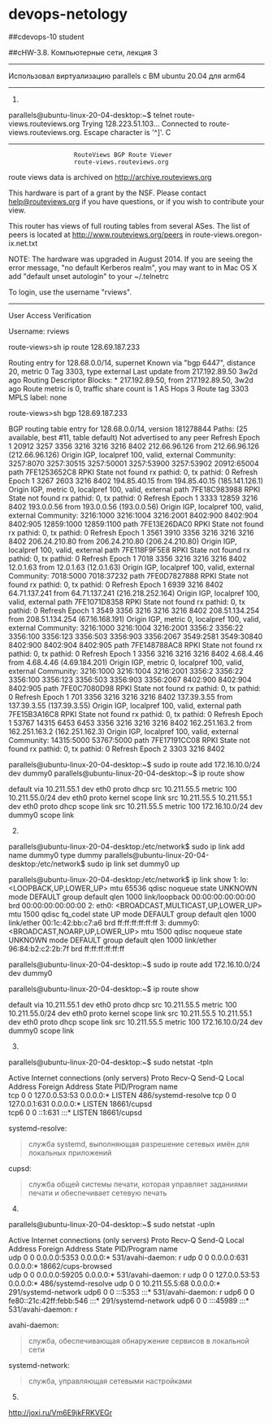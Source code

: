 # devops-netology
##cdevops-10 student

##cHW-3.8. Компьютерные сети, лекция 3

**************
Использовал виртуализацию parallels c ВМ ubuntu 20.04 для arm64
**************

1.
  parallels@ubuntu-linux-20-04-desktop:~$ telnet route-views.routeviews.org
  Trying 128.223.51.103...
  Connected to route-views.routeviews.org.
  Escape character is '^]'.
  C
  **********************************************************************

                      RouteViews BGP Route Viewer
                      route-views.routeviews.org

   route views data is archived on http://archive.routeviews.org

   This hardware is part of a grant by the NSF.
   Please contact help@routeviews.org if you have questions, or
   if you wish to contribute your view.

   This router has views of full routing tables from several ASes.
   The list of peers is located at http://www.routeviews.org/peers
   in route-views.oregon-ix.net.txt

   NOTE: The hardware was upgraded in August 2014.  If you are seeing
   the error message, "no default Kerberos realm", you may want to
   in Mac OS X add "default unset autologin" to your ~/.telnetrc

   To login, use the username "rviews".

   **********************************************************************

  User Access Verification

  Username: rviews

  route-views>sh ip route 128.69.187.233

  Routing entry for 128.68.0.0/14, supernet
    Known via "bgp 6447", distance 20, metric 0
    Tag 3303, type external
    Last update from 217.192.89.50 3w2d ago
    Routing Descriptor Blocks:
    * 217.192.89.50, from 217.192.89.50, 3w2d ago
        Route metric is 0, traffic share count is 1
        AS Hops 3
        Route tag 3303
        MPLS label: none
        
  route-views>sh bgp 128.69.187.233

  BGP routing table entry for 128.68.0.0/14, version 181278844
  Paths: (25 available, best #11, table default)
    Not advertised to any peer
    Refresh Epoch 1
    20912 3257 3356 3216 3216 3216 8402
      212.66.96.126 from 212.66.96.126 (212.66.96.126)
        Origin IGP, localpref 100, valid, external
        Community: 3257:8070 3257:30515 3257:50001 3257:53900 3257:53902 20912:65004
        path 7FE1253652C8 RPKI State not found
        rx pathid: 0, tx pathid: 0
    Refresh Epoch 1
    3267 2603 3216 8402
      194.85.40.15 from 194.85.40.15 (185.141.126.1)
        Origin IGP, metric 0, localpref 100, valid, external
        path 7FE18C983988 RPKI State not found
        rx pathid: 0, tx pathid: 0
    Refresh Epoch 1
    3333 12859 3216 8402
      193.0.0.56 from 193.0.0.56 (193.0.0.56)
        Origin IGP, localpref 100, valid, external
       Community: 3216:1000 3216:1004 3216:2001 8402:900 8402:904 8402:905 12859:1000 12859:1100
        path 7FE13E26DAC0 RPKI State not found
        rx pathid: 0, tx pathid: 0
    Refresh Epoch 1
    3561 3910 3356 3216 3216 3216 8402
      206.24.210.80 from 206.24.210.80 (206.24.210.80)
        Origin IGP, localpref 100, valid, external
        path 7FE118F9F5E8 RPKI State not found
        rx pathid: 0, tx pathid: 0
    Refresh Epoch 1
    7018 3356 3216 3216 3216 8402
      12.0.1.63 from 12.0.1.63 (12.0.1.63)
        Origin IGP, localpref 100, valid, external
        Community: 7018:5000 7018:37232
        path 7FE0D7827888 RPKI State not found
        rx pathid: 0, tx pathid: 0
    Refresh Epoch 1
    6939 3216 8402
      64.71.137.241 from 64.71.137.241 (216.218.252.164)
        Origin IGP, localpref 100, valid, external
        path 7FE1071D8358 RPKI State not found
        rx pathid: 0, tx pathid: 0
    Refresh Epoch 1
    3549 3356 3216 3216 3216 8402
      208.51.134.254 from 208.51.134.254 (67.16.168.191)
        Origin IGP, metric 0, localpref 100, valid, external
        Community: 3216:1000 3216:1004 3216:2001 3356:2 3356:22 3356:100 3356:123 3356:503 3356:903 3356:2067 3549:2581 3549:30840 8402:900 8402:904 8402:905
        path 7FE148788AC8 RPKI State not found
        rx pathid: 0, tx pathid: 0
    Refresh Epoch 1
    3356 3216 3216 3216 8402
      4.68.4.46 from 4.68.4.46 (4.69.184.201)
        Origin IGP, metric 0, localpref 100, valid, external
        Community: 3216:1000 3216:1004 3216:2001 3356:2 3356:22 3356:100 3356:123 3356:503 3356:903 3356:2067 8402:900 8402:904 8402:905
        path 7FE0C7080D98 RPKI State not found
        rx pathid: 0, tx pathid: 0
    Refresh Epoch 1
    701 3356 3216 3216 3216 8402
      137.39.3.55 from 137.39.3.55 (137.39.3.55)
        Origin IGP, localpref 100, valid, external
        path 7FE15B3A16C8 RPKI State not found
        rx pathid: 0, tx pathid: 0
    Refresh Epoch 1
    53767 14315 6453 6453 3356 3216 3216 3216 8402
      162.251.163.2 from 162.251.163.2 (162.251.162.3)
        Origin IGP, localpref 100, valid, external
        Community: 14315:5000 53767:5000
        path 7FE17191CC08 RPKI State not found
        rx pathid: 0, tx pathid: 0
    Refresh Epoch 2
    3303 3216 8402

  parallels@ubuntu-linux-20-04-desktop:~$ sudo ip route add 172.16.10.0/24 dev dummy0
  parallels@ubuntu-linux-20-04-desktop:~$ ip route show

default via 10.211.55.1 dev eth0 proto dhcp src 10.211.55.5 metric 100 
10.211.55.0/24 dev eth0 proto kernel scope link src 10.211.55.5 
10.211.55.1 dev eth0 proto dhcp scope link src 10.211.55.5 metric 100 
172.16.10.0/24 dev dummy0 scope link 


2.
  parallels@ubuntu-linux-20-04-desktop:/etc/network$ sudo ip link add name dummy0 type dummy
  parallels@ubuntu-linux-20-04-desktop:/etc/network$ sudo ip link set dummy0 up

  parallels@ubuntu-linux-20-04-desktop:/etc/network$ ip link show
  1: lo: <LOOPBACK,UP,LOWER_UP> mtu 65536 qdisc noqueue state UNKNOWN mode DEFAULT group default qlen 1000
      link/loopback 00:00:00:00:00:00 brd 00:00:00:00:00:00
  2: eth0: <BROADCAST,MULTICAST,UP,LOWER_UP> mtu 1500 qdisc fq_codel state UP mode DEFAULT group default qlen 1000
      link/ether 00:1c:42:bb:c7:a6 brd ff:ff:ff:ff:ff:ff
  3: dummy0: <BROADCAST,NOARP,UP,LOWER_UP> mtu 1500 qdisc noqueue state UNKNOWN mode DEFAULT group default qlen 1000
      link/ether 96:84:b2:c2:2b:7f brd ff:ff:ff:ff:ff:ff

  parallels@ubuntu-linux-20-04-desktop:~$ sudo ip route add 172.16.10.0/24 dev dummy0

  parallels@ubuntu-linux-20-04-desktop:~$ ip route show

  default via 10.211.55.1 dev eth0 proto dhcp src 10.211.55.5 metric 100 
  10.211.55.0/24 dev eth0 proto kernel scope link src 10.211.55.5 
  10.211.55.1 dev eth0 proto dhcp scope link src 10.211.55.5 metric 100 
  172.16.10.0/24 dev dummy0 scope link 

3.
  parallels@ubuntu-linux-20-04-desktop:~$ sudo netstat -tpln

  Active Internet connections (only servers)
  Proto Recv-Q Send-Q Local Address           Foreign Address         State       PID/Program name    
  tcp        0      0 127.0.0.53:53           0.0.0.0:*               LISTEN      486/systemd-resolve 
  tcp        0      0 127.0.0.1:631           0.0.0.0:*               LISTEN      18661/cupsd         
  tcp6       0      0 ::1:631                 :::*                    LISTEN      18661/cupsd 

systemd-resolve: 
>служба systemd, выполняющая разрешение сетевых имён для локальных приложений 

cupsd: 
>служба общей системы печати, которая управляет заданиями печати и обеспечивает сетевую печать

4.
  parallels@ubuntu-linux-20-04-desktop:~$ sudo netstat -upln
   
  Active Internet connections (only servers)
  Proto Recv-Q Send-Q Local Address           Foreign Address         State       PID/Program name    
  udp        0      0 0.0.0.0:5353            0.0.0.0:*                           531/avahi-daemon: r 
  udp        0      0 0.0.0.0:631             0.0.0.0:*                           18662/cups-browsed  
  udp        0      0 0.0.0.0:59205           0.0.0.0:*                           531/avahi-daemon: r 
  udp        0      0 127.0.0.53:53           0.0.0.0:*                           486/systemd-resolve 
  udp        0      0 10.211.55.5:68          0.0.0.0:*                           291/systemd-network 
  udp6       0      0 :::5353                 :::*                                531/avahi-daemon: r 
  udp6       0      0 fe80::21c:42ff:febb:546 :::*                                291/systemd-network 
  udp6       0      0 :::45989                :::*                                531/avahi-daemon: r

avahi-daemon:
>служба, обеспечивающая обнаружение сервисов в локальной сети

systemd-network:
>служба, управляющая сетевыми настройками

5.
http://joxi.ru/Vm6E9jkFRKVEGr
